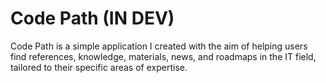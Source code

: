 # Code Path (IN DEV)

Code Path is a simple application I created with the aim of helping users find references, knowledge, materials, news, and roadmaps in the IT field, tailored to their specific areas of expertise.
